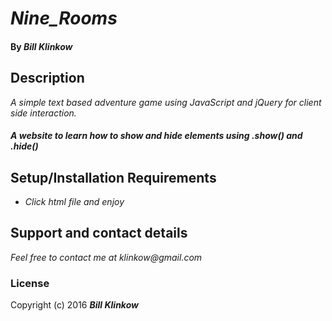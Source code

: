 # _Nine_Rooms_

#### By _**Bill Klinkow**_

## Description

_A  simple text based adventure game using JavaScript and jQuery for client side interaction._

#### _A website to learn how to show and hide elements using .show() and .hide()_

## Setup/Installation Requirements

* _Click html file and enjoy_

## Support and contact details

_Feel free to contact me at klinkow@gmail.com_

### License

Copyright (c) 2016 **_Bill Klinkow_**
